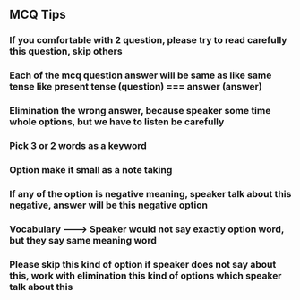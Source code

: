 ## MCQ Tips

### If you comfortable with 2 question, please try to read carefully this question, skip others
### Each of the mcq question answer will be same as like same tense like present tense (question) === answer (answer)
### Elimination the wrong answer, because speaker some time whole options, but  we have to  listen be carefully
### Pick 3 or 2 words as a keyword
### Option make it small as a note taking
### If any of the option is negative meaning, speaker talk about this negative, answer will be this negative option
### Vocabulary ---> Speaker would not say exactly option word, but they say same meaning word
### Please skip this kind of option if speaker does not say about this, work with elimination this kind of options which speaker talk about this